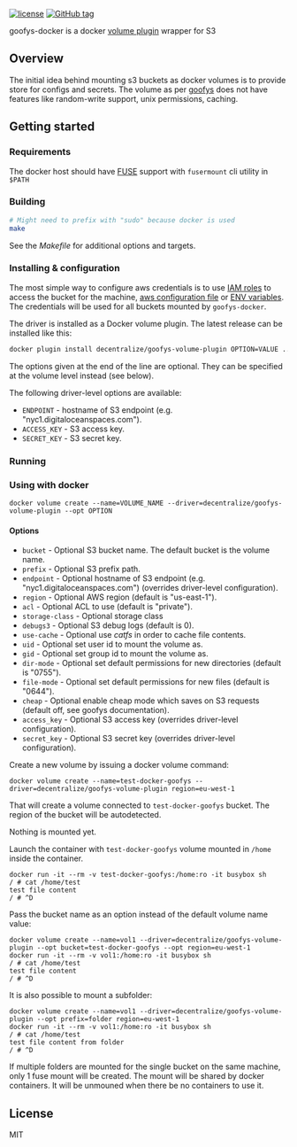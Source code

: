 [![license](https://img.shields.io/github/license/monder/goofys-docker.svg?maxAge=2592000&style=flat-square)]()
[![GitHub tag](https://img.shields.io/github/tag/monder/goofys-docker.svg?style=flat-square)]()

goofys-docker is a docker [volume plugin] wrapper for S3

## Overview

The initial idea behind mounting s3 buckets as docker volumes is to provide store for configs and secrets. The volume as per [goofys] does not have features like random-write support, unix permissions, caching.

## Getting started

### Requirements

The docker host should have [FUSE] support with `fusermount` cli utility in `$PATH`

### Building

```bash
# Might need to prefix with "sudo" because docker is used
make
```

See the *Makefile* for additional options and targets.

### Installing & configuration

The most simple way to configure aws credentials is to use [IAM roles] to access the bucket for the machine, [aws configuration file][AWS auth] or [ENV variables][AWS auth]. The credentials will be used for all buckets mounted by `goofys-docker`.

The driver is installed as a Docker volume plugin. The latest release can be installed like this:

```bash
docker plugin install decentralize/goofys-volume-plugin OPTION=VALUE ...
```

The options given at the end of the line are optional. They can be specified at the volume level instead (see below).

The following driver-level options are available:

* `ENDPOINT` - hostname of S3 endpoint (e.g. "nyc1.digitaloceanspaces.com").
* `ACCESS_KEY` - S3 access key.
* `SECRET_KEY` - S3 secret key.

### Running

### Using with docker

```
docker volume create --name=VOLUME_NAME --driver=decentralize/goofys-volume-plugin --opt OPTION
```

#### Options

* `bucket` - Optional S3 bucket name. The default bucket is the volume name.
* `prefix` - Optional S3 prefix path.
* `endpoint` - Optional hostname of S3 endpoint (e.g. "nyc1.digitaloceanspaces.com") (overrides driver-level configuration).
* `region` - Optional AWS region (default is "us-east-1").
* `acl` - Optional ACL to use (default is "private").
* `storage-class` - Optional storage class
* `debugs3` - Optional S3 debug logs (default is 0).
* `use-cache` - Optional use *catfs* in order to cache file contents.
* `uid` - Optional set user id to mount the volume as.
* `gid` - Optional set group id to mount the volume as.
* `dir-mode` - Optional set default permissions for new directories (default is "0755").
* `file-mode` - Optional set default permissions for new files (default is "0644").
* `cheap` - Optional enable cheap mode which saves on S3 requests (default off, see goofys documentation).
* `access_key` - Optional S3 access key (overrides driver-level configuration).
* `secret_key` - Optional S3 secret key (overrides driver-level configuration).

Create a new volume by issuing a docker volume command:
```
docker volume create --name=test-docker-goofys --driver=decentralize/goofys-volume-plugin region=eu-west-1
```
That will create a volume connected to `test-docker-goofys` bucket. The region of the bucket will be autodetected.

Nothing is mounted yet.

Launch the container with `test-docker-goofys` volume mounted in `/home` inside the container.
```
docker run -it --rm -v test-docker-goofys:/home:ro -it busybox sh
/ # cat /home/test
test file content
/ # ^D
```

Pass the bucket name as an option instead of the default volume name value:
```
docker volume create --name=vol1 --driver=decentralize/goofys-volume-plugin --opt bucket=test-docker-goofys --opt region=eu-west-1
docker run -it --rm -v vol1:/home:ro -it busybox sh
/ # cat /home/test
test file content
/ # ^D
```

It is also possible to mount a subfolder:
```
docker volume create --name=vol1 --driver=decentralize/goofys-volume-plugin --opt prefix=folder region=eu-west-1
docker run -it --rm -v vol1:/home:ro -it busybox sh
/ # cat /home/test
test file content from folder
/ # ^D
```

If multiple folders are mounted for the single bucket on the same machine, only 1 fuse mount will be created. The mount will be shared by docker containers. It will be unmouned when there be no containers to use it.

## License
MIT

[goofys]: https://github.com/kahing/goofys
[volume plugin]: https://docs.docker.com/engine/extend/plugins_volume/
[FUSE]: https://github.com/libfuse/libfuse
[download]: https://github.com/monder/goofys-docker/releases
[AWS auth]: http://docs.aws.amazon.com/sdk-for-go/api/#Configuring_Credentials
[IAM roles]: http://docs.aws.amazon.com/IAM/latest/UserGuide/id_roles_use_switch-role-ec2.html
